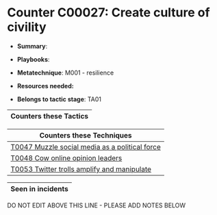 # Counter C00027: Create culture of civility

* **Summary**: 

* **Playbooks**: 

* **Metatechnique**: M001 - resilience

* **Resources needed:** 

* **Belongs to tactic stage**: TA01


| Counters these Tactics |
| ---------------------- |



| Counters these Techniques |
| ------------------------- |
| [T0047 Muzzle social media as a political force](../techniques/T0047.md) |
| [T0048 Cow online opinion leaders](../techniques/T0048.md) |
| [T0053 Twitter trolls amplify and manipulate](../techniques/T0053.md) |



| Seen in incidents |
| ----------------- |


DO NOT EDIT ABOVE THIS LINE - PLEASE ADD NOTES BELOW